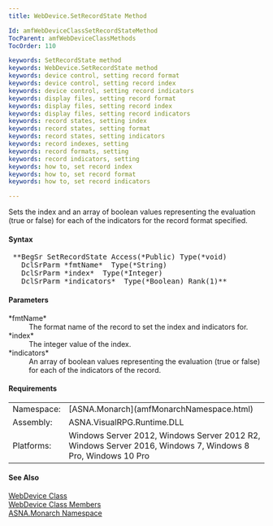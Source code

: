 ```yaml
---
title: WebDevice.SetRecordState Method

Id: amfWebDeviceClassSetRecordStateMethod
TocParent: amfWebDeviceClassMethods
TocOrder: 110

keywords: SetRecordState method
keywords: WebDevice.SetRecordState method
keywords: device control, setting record format
keywords: device control, setting record index
keywords: device control, setting record indicators
keywords: display files, setting record format
keywords: display files, setting record index
keywords: display files, setting record indicators
keywords: record states, setting index
keywords: record states, setting format
keywords: record states, setting indicators
keywords: record indexes, setting
keywords: record formats, setting
keywords: record indicators, setting
keywords: how to, set record index
keywords: how to, set record format
keywords: how to, set record indicators

---
```


Sets the index and an array of boolean values representing the evaluation (true or false) for each of the indicators for the record format specified.

#### Syntax
<pre class="prettyprint"> **BegSr SetRecordState Access(*Public) Type(*void)
   DclSrParm *fmtName*  Type(*String)
   DclSrParm *index*  Type(*Integer)
   DclSrParm *indicators*  Type(*Boolean) Rank(1)**       </pre>  

#### Parameters
<dl>
        <dt>
 *fmtName* 
        </dt>
        <dd>The format name of the record to set the index and
        indicators for.</dd>
        <dt>
 *index* 
        </dt>
        <dd>The integer value of the index.</dd>
        <dt>
 *indicators* 
        </dt>
        <dd>An array of boolean values representing the evaluation
        (true or false) for each of the indicators of the
        record.</dd>
</dl>  

<!-- -->

#### Requirements
<table class="dttable" cellspacing="0" cellpadding="4" width="60%">
           <colgroup>
            <col width="15%" style="font-weight:bold" />
            <col width="85%" />
          </colgroup>
          <tr>
            <td>Namespace:</td>
            <td>[ASNA.Monarch](amfMonarchNamespace.html)</td>
          </tr>
          <tr>
            <td>Assembly:</td>
            <td>ASNA.VisualRPG.Runtime.DLL</td>
          </tr>
         <tr>
            <td>Platforms:</td>
            <td> Windows Server 2012, Windows Server 2012 R2, Windows Server 2016,  Windows 7, Windows 8 Pro, Windows 10 Pro</td>
         </tr>
</table>

#### See Also
[WebDevice Class](amfWebDeviceClass.html) <br /> [ WebDevice Class Members](amfWebDeviceClassMembers.html) <br /> [ASNA.Monarch Namespace](amfMonarchNamespace.html) 
